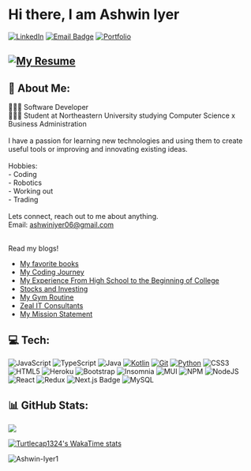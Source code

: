# Hi there, I am Ashwin Iyer
 [![LinkedIn](https://img.shields.io/badge/LinkedIn-%230077B5.svg?logo=linkedin&logoColor=white)](https://www.linkedin.com/in/ashwin-iyer-949028263/) [![Email Badge](https://img.shields.io/badge/Gmail-red?style=flat-square&logo=gmail&logoColor=blue&labelColor=white&color=blue)](mailto:ashwiniyer06@gmail.com) [![Portfolio](https://img.shields.io/badge/PORTFOLIO%20-black?logo=rocket&logoWidth=20)](https://ashwiniyer.com/)

## [![My Resume](https://img.shields.io/badge/Resume-PDF-red)](https://ashwiniyer.com/resume)


## 💫 About Me:
👨🏻‍💻 Software Developer <br>👨🏻‍🎓 Student at Northeastern University studying Computer Science x Business Administration <br><br>I have a passion for learning new technologies and using them to create useful tools or improving and innovating existing ideas.  <br><br> Hobbies: <br>     - Coding <br>     - Robotics <br>     - Working out <br>     - Trading <br><br>Lets connect, reach out to me about anything.<br>Email: ashwiniyer06@gmail.com 

<br> Read my blogs!
- [My favorite books](https://ashwiniyer.com/blog/books)
- [My Coding Journey](https://ashwiniyer.com/blog/coding)
- [My Experience From High School to the Beginning of College](https://ashwiniyer.com/blog/school)
- [Stocks and Investing](https://ashwiniyer.com/blog/stocks)
- [My Gym Routine](https://ashwiniyer.com/blog/working-out)
- [Zeal IT Consultants](https://ashwiniyer.com/blog/zeal-it-consultants)
- [My Mission Statement](https://ashwiniyer.com/blog/mission)


## 💻 Tech:
![JavaScript](https://img.shields.io/badge/javascript-%23323330.svg?style=for-the-badge&logo=javascript&logoColor=%23F7DF1E) ![TypeScript](https://img.shields.io/badge/typescript-%23007ACC.svg?style=for-the-badge&logo=typescript&logoColor=white) 
![Java](https://img.shields.io/badge/Java-%23ED8B00.svg?style=for-the-badge&logo=openjdk&logoColor=white)
[![Kotlin](https://img.shields.io/badge/Kotlin-%237F52FF.svg?logo=kotlin&logoColor=white&style=for-the-badge)](#)
[![Git](https://img.shields.io/badge/Git-F05032?logo=git&logoColor=fff&style=for-the-badge)](#)
[![Python](https://img.shields.io/badge/Python-3776AB?logo=python&logoColor=fff&style=for-the-badge)](#) ![CSS3](https://img.shields.io/badge/css3-%231572B6.svg?style=for-the-badge&logo=css3&logoColor=white) ![HTML5](https://img.shields.io/badge/html5-%23E34F26.svg?style=for-the-badge&logo=html5&logoColor=white)
![Heroku](https://img.shields.io/badge/heroku-%23430098.svg?style=for-the-badge&logo=heroku&logoColor=white) ![Bootstrap](https://img.shields.io/badge/bootstrap-%238511FA.svg?style=for-the-badge&logo=bootstrap&logoColor=white) ![Insomnia](https://img.shields.io/badge/Insomnia-black?style=for-the-badge&logo=insomnia&logoColor=5849BE) ![MUI](https://img.shields.io/badge/MUI-%230081CB.svg?style=for-the-badge&logo=mui&logoColor=white) ![NPM](https://img.shields.io/badge/NPM-%23CB3837.svg?style=for-the-badge&logo=npm&logoColor=white) ![NodeJS](https://img.shields.io/badge/node.js-6DA55F?style=for-the-badge&logo=node.js&logoColor=white) ![React](https://img.shields.io/badge/react-%2320232a.svg?style=for-the-badge&logo=react&logoColor=%2361DAFB) ![Redux](https://img.shields.io/badge/redux-%23593d88.svg?style=for-the-badge&logo=redux&logoColor=white) 
![Next.js Badge](https://img.shields.io/badge/Next.js-000?logo=nextdotjs&logoColor=fff&style=for-the-badge)
![MySQL](https://img.shields.io/badge/mysql-%2300000f.svg?style=for-the-badge&logo=mysql&logoColor=white)
## 📊 GitHub Stats:

<!--
![](https://github-readme-stats.vercel.app/api?username=Ashwin-Iyer1&theme=dark&hide_border=false&include_all_commits=true&count_private=true)<br/>

![](https://github-readme-streak-stats.herokuapp.com/?user=Ashwin-Iyer1&theme=dark&hide_border=false)<br/> 
-->
![](https://github-readme-stats.vercel.app/api/top-langs/?username=Ashwin-Iyer1&theme=dark&hide_border=false&include_all_commits=true&count_private=true&layout=compact&size_weight=0.5&count_weight=0.5)

[![Turtlecap1324's WakaTime stats](https://github-readme-stats.vercel.app/api/wakatime?username=Turtlecap1324&layout=compact&langs_count=10)](https://github.com/anuraghazra/github-readme-stats)
<!--
## 🏆 GitHub Trophies
![](https://github-profile-trophy.vercel.app/?username=Ashwin-Iyer1&theme=radical&no-frame=false&no-bg=false&margin-w=4)
-->

<!--Profile Count Badge-->
<img src="https://komarev.com/ghpvc/?username=Ashwin-Iyer1&label=Profile%20views&color=770677&style=for-the-badge&logo=star" alt="Ashwin-Iyer1" style="padding-right:20px;" />
